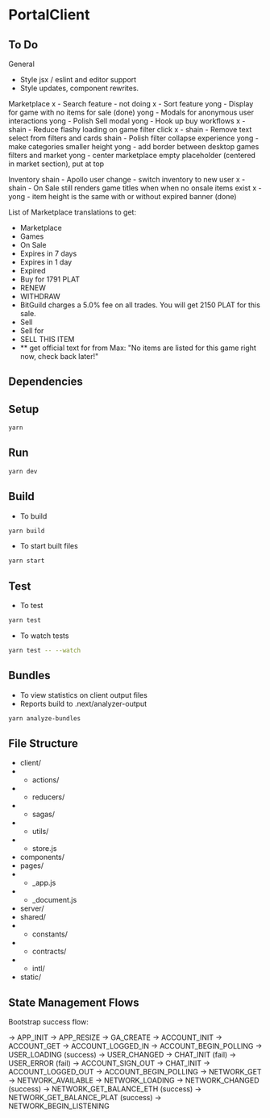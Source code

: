 # PortalClient

## To Do

General
- Style jsx / eslint and editor support
- Style updates, component rewrites.

Marketplace
  x - Search feature - not doing
  x - Sort feature
  yong - Display for game with no items for sale (done)
  yong - Modals for anonymous user interactions
  yong - Polish Sell modal
  yong - Hook up buy workflows
  x - shain - Reduce flashy loading on game filter click
  x - shain - Remove text select from filters and cards
  shain - Polish filter collapse experience
  yong - make categories smaller height
  yong - add border between desktop games filters and market
  yong - center marketplace empty placeholder (centered in market section), put at top

Inventory
  shain - Apollo user change - switch inventory to new user
  x - shain - On Sale still renders game titles when when no onsale items exist
  x - yong - item height is the same with or without expired banner (done)

List of Marketplace translations to get:
- Marketplace
- Games
- On Sale
- Expires in 7 days
- Expires in 1 day
- Expired
- Buy for 1791 PLAT
- RENEW
- WITHDRAW
- BitGuild charges a 5.0% fee on all trades. You will get 2150 PLAT for this sale.
- Sell
- Sell for
- SELL THIS ITEM
- ** get official text for from Max: "No items are listed for this game right now, check back later!"

## Dependencies

## Setup

```bash
yarn
```

## Run

```bash
yarn dev
```

## Build

- To build
```bash
yarn build
```

- To start built files
```bash
yarn start
```

## Test

- To test
```bash
yarn test
```
- To watch tests
```bash
yarn test -- --watch
```

## Bundles

- To view statistics on client output files
- Reports build to .next/analyzer-output
```bash
yarn analyze-bundles
```

## File Structure

- client/
- - actions/
- - reducers/
- - sagas/
- - utils/
- - store.js
- components/
- pages/
- - \_app.js
- - \_document.js
- server/
- shared/
- - constants/
- - contracts/
- - intl/
- static/

## State Management Flows

Bootstrap success flow:

-> APP_INIT
  -> APP_RESIZE
  -> GA_CREATE
  -> ACCOUNT_INIT
    -> ACCOUNT_GET
      -> ACCOUNT_LOGGED_IN
        -> ACCOUNT_BEGIN_POLLING
        -> USER_LOADING
          (success) -> USER_CHANGED
                        -> CHAT_INIT
          (fail) -> USER_ERROR
          (fail) -> ACCOUNT_SIGN_OUT
                        -> CHAT_INIT
      -> ACCOUNT_LOGGED_OUT
        -> ACCOUNT_BEGIN_POLLING
    -> NETWORK_GET
      -> NETWORK_AVAILABLE
      -> NETWORK_LOADING
        -> NETWORK_CHANGED
          (success) -> NETWORK_GET_BALANCE_ETH
          (success) -> NETWORK_GET_BALANCE_PLAT
          (success) -> NETWORK_BEGIN_LISTENING
